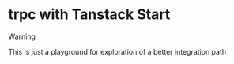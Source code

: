 # trpc with Tanstack Start

> [!WARNING]
>
> This is just a playground for exploration of a better integration path
